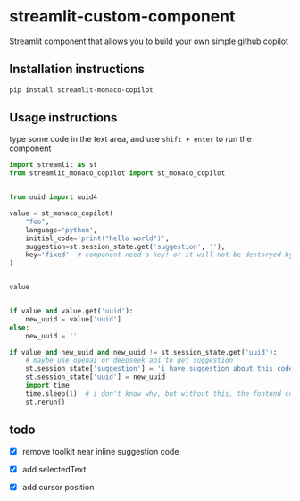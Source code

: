 # streamlit-custom-component

Streamlit component that allows you to build your own simple github copilot



## Installation instructions

```sh
pip install streamlit-monaco-copilot
```

## Usage instructions

type some code in the text area, and use `shift + enter` to run the component

```python
import streamlit as st
from streamlit_monaco_copilot import st_monaco_copilot


from uuid import uuid4

value = st_monaco_copilot(
    "foo", 
    language='python',
    initial_code='print("hello world")',
    suggestion=st.session_state.get('suggestion', ''), 
    key='fixed'  # component need a key! or it will not be destoryed by streamlit rerun when suggestion changed!
)


value


if value and value.get('uuid'):
    new_uuid = value['uuid']
else:
    new_uuid = ''

if value and new_uuid and new_uuid != st.session_state.get('uuid'):
    # maybe use openai or deepseek api to get suggestion
    st.session_state['suggestion'] = 'i have suggestion about this code: `' + value.get('beforeCursor', '') + '`'
    st.session_state['uuid'] = new_uuid
    import time 
    time.sleep(1)  # i don't know why, but without this, the fontend component will not work
    st.rerun()
```


## todo

- [x] remove toolkit near inline suggestion code 
- [x] add selectedText
- [x] add cursor position





